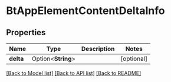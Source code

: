 # BtAppElementContentDeltaInfo

## Properties

Name | Type | Description | Notes
------------ | ------------- | ------------- | -------------
**delta** | Option<**String**> |  | [optional]

[[Back to Model list]](../README.md#documentation-for-models) [[Back to API list]](../README.md#documentation-for-api-endpoints) [[Back to README]](../README.md)


